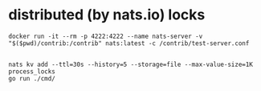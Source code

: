 # distributed (by nats.io) locks

```shell
docker run -it --rm -p 4222:4222 --name nats-server -v "$($pwd)/contrib:/contrib" nats:latest -c /contrib/test-server.conf


nats kv add --ttl=30s --history=5 --storage=file --max-value-size=1K process_locks
go run ./cmd/

```